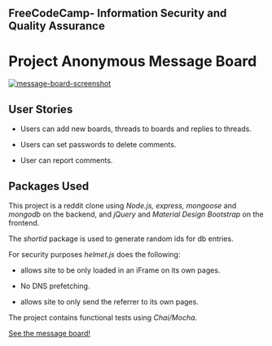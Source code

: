 ## **FreeCodeCamp**- Information Security and Quality Assurance

# Project Anonymous Message Board

[![message-board-screenshot](https://user-images.githubusercontent.com/57681651/98818150-0d44cc80-2423-11eb-86d9-df102473db35.JPG)](https://anonymous-message-board-app.herokuapp.com)

## User Stories

- Users can add new boards, threads to boards and replies to threads.

- Users can set passwords to delete comments.

- User can report comments.

## Packages Used

This project is a reddit clone using _Node.js, express, mongoose_ and _mongodb_ on the backend, and _jQuery_ and _Material Design Bootstrap_ on the frontend.

The _shortid_ package is used to generate random ids for db entries.

For security purposes _helmet.js_ does the following:

- allows site to be only loaded in an iFrame on its own pages.

- No DNS prefetching.

- allows site to only send the referrer to its own pages.

The project contains functional tests using _Chai/Mocha_.

[See the message board!](https://anonymous-message-board-app.herokuapp.com)

